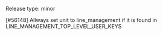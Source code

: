 Release type: minor

[#56148] Allways set unit to line_management if it is found in LINE_MANAGEMENT_TOP_LEVEL_USER_KEYS
